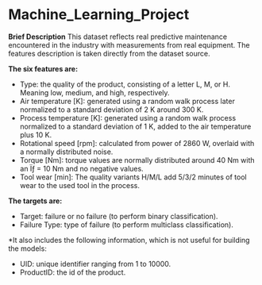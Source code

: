 # Machine_Learning_Project
**Brief Description**
This dataset reflects real predictive maintenance encountered in the industry with measurements from real equipment. The features description is taken directly from the dataset source.

**The six features are:**
* Type: the quality of the product, consisting of a letter L, M, or H. Meaning low, medium, and high, respectively.
* Air temperature [K]: generated using a random walk process later normalized to a standard deviation of 2 K around 300 K.
* Process temperature [K]: generated using a random walk process normalized to a standard deviation of 1 K, added to the air temperature
plus 10 K.
* Rotational speed [rpm]: calculated from power of 2860 W, overlaid with a normally distributed noise.
* Torque [Nm]: torque values are normally distributed around 40 Nm with an Ïƒ = 10 Nm and no negative values.
* Tool wear [min]: The quality variants H/M/L add 5/3/2 minutes of tool wear to the used tool in the process.

**The targets are:**
* Target: failure or no failure (to perform binary classification).
* Failure Type: type of failure (to perform multiclass classification).

*It also includes the following information, which is not useful for building the models:
* UID: unique identifier ranging from 1 to 10000.
* ProductID: the id of the product.
